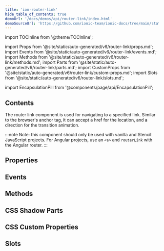 ```yaml
---
title: 'ion-router-link'
hide_table_of_contents: true
demoUrl: '/docs/demos/api/router-link/index.html'
demoSourceUrl: 'https://github.com/ionic-team/ionic-docs/tree/main/static/demos/api/router-link/index.html'
---
```


import TOCInline from '@theme/TOCInline';

import Props from '@site/static/auto-generated/v6/router-link/props.md';
import Events from '@site/static/auto-generated/v6/router-link/events.md';
import Methods from '@site/static/auto-generated/v6/router-link/methods.md';
import Parts from '@site/static/auto-generated/v6/router-link/parts.md';
import CustomProps from '@site/static/auto-generated/v6/router-link/custom-props.md';
import Slots from '@site/static/auto-generated/v6/router-link/slots.md';

<head>
  <title>Router Link | Navigating The ion-router-link Component</title>
  <meta
    name="description"
    content="Use the ion-router-link component to navigate to a specified link. The router link can accept an href for location and a direction for the transition animation."
  />
</head>

import EncapsulationPill from '@components/page/api/EncapsulationPill';

<EncapsulationPill type="shadow" />

<h2 className="table-of-contents__title">Contents</h2>

<TOCInline toc={toc} maxHeadingLevel={2} />

The router link component is used for navigating to a specified link. Similar to the browser's anchor tag, it can accept a href for the location, and a direction for the transition animation.

:::note
Note: this component should only be used with vanilla and Stencil JavaScript projects. For Angular projects, use an `<a>` and `routerLink` with the Angular router.
:::

## Properties

<Props />

## Events

<Events />

## Methods

<Methods />

## CSS Shadow Parts

<Parts />

## CSS Custom Properties

<CustomProps />

## Slots

<Slots />
